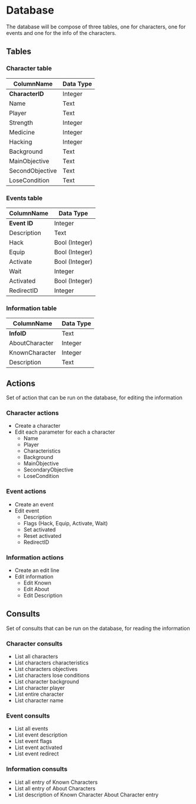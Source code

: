 
# Database

The database will be compose of three tables, one for characters, one for events and one for the info of the characters.

## Tables

### Character table

ColumnName | Data Type
-- | --
__CharacterID__ | Integer
Name | Text
Player | Text
Strength | Integer
Medicine | Integer
Hacking | Integer
Background | Text
MainObjective | Text
SecondObjective | Text
LoseCondition | Text

### Events table

ColumnName | Data Type
-- | --
__Event ID__ | Integer
Description | Text
Hack | Bool (Integer)
Equip | Bool (Integer)
Activate | Bool (Integer)
Wait | Integer
Activated | Bool (Integer)
RedirectID | Integer

### Information table

ColumnName | Data Type
-- | --
__InfoID__ | Text
AboutCharacter | Integer
KnownCharacter | Integer
Description | Text

## Actions

Set of action that can be run on the database, for editing the information

### Character actions

- Create a character
- Edit each parameter for each a character
  - Name
  - Player
  - Characteristics
  - Background
  - MainObjective
  - SecondaryObjective
  - LoseCondition

### Event actions

- Create an event
- Edit event
  - Description
  - Flags (Hack, Equip, Activate, Wait)
  - Set activated
  - Reset activated
  - RedirectID

### Information actions

- Create an edit line
- Edit information
  - Edit Known
  - Edit About
  - Edit Description

## Consults

Set of consults that can be run on the database, for reading the information

### Character consults

- List all characters
- List characters characteristics
- List characters objectives
- List characters lose conditions
- List character background
- List character player
- List entire character
- List character name

### Event consults

- List all events
- List event description
- List event flags
- List event activated
- List event redirect

### Information consults

- List all entry of Known Characters
- List all entry of About Characters
- List description of Known Character About Character entry
